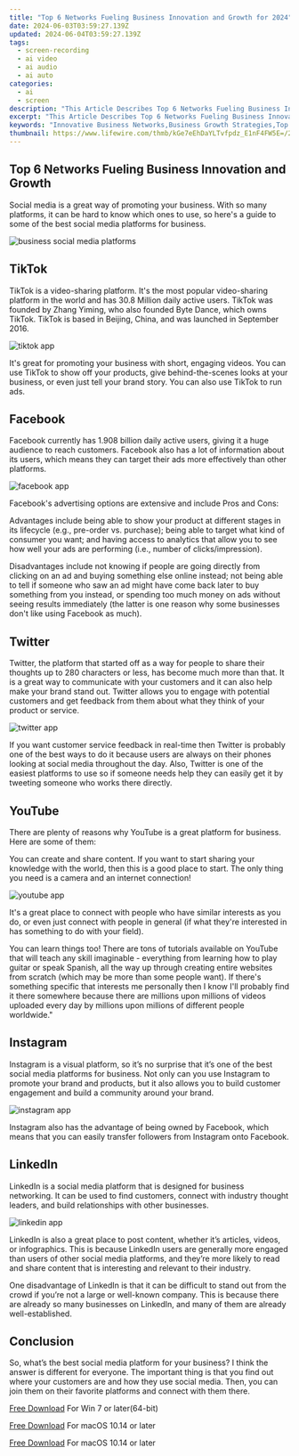 ```yaml
---
title: "Top 6 Networks Fueling Business Innovation and Growth for 2024"
date: 2024-06-03T03:59:27.139Z
updated: 2024-06-04T03:59:27.139Z
tags: 
  - screen-recording
  - ai video
  - ai audio
  - ai auto
categories: 
  - ai
  - screen
description: "This Article Describes Top 6 Networks Fueling Business Innovation and Growth for 2024"
excerpt: "This Article Describes Top 6 Networks Fueling Business Innovation and Growth for 2024"
keywords: "Innovative Business Networks,Business Growth Strategies,Top Networking Trends,Vital Innovation Channels,Networks for Biz Progress,Keyboards Driving Biz Growth,Innovating with Strong Nets"
thumbnail: https://www.lifewire.com/thmb/kGe7eEhDaYLTvfpdz_E1nF4FW5E=/2000x0/filters:no_upscale():max_bytes(150000):strip_icc()/HomeTheater_GettyImages-1157313674_DennisFischerPhotography_CROPPED-cdaa99c3a6af4fd8a666aedc8c41cd89.jpg
---
```


## Top 6 Networks Fueling Business Innovation and Growth

Social media is a great way of promoting your business. With so many platforms, it can be hard to know which ones to use, so here's a guide to some of the best social media platforms for business.

![business social media platforms](https://images.wondershare.com/filmora/article-images/2022/09/business-social-media-platforms.jpg)

## TikTok

TikTok is a video-sharing platform. It's the most popular video-sharing platform in the world and has 30.8 Million daily active users. TikTok was founded by Zhang Yiming, who also founded Byte Dance, which owns TikTok. TikTok is based in Beijing, China, and was launched in September 2016.

![tiktok app](https://images.wondershare.com/filmora/article-images/2022/09/tiktok-app.jpg)

It's great for promoting your business with short, engaging videos. You can use TikTok to show off your products, give behind-the-scenes looks at your business, or even just tell your brand story. You can also use TikTok to run ads.

## Facebook

Facebook currently has 1.908 billion daily active users, giving it a huge audience to reach customers. Facebook also has a lot of information about its users, which means they can target their ads more effectively than other platforms.

![facebook app](https://images.wondershare.com/filmora/article-images/2022/09/facebook-app.jpg)

Facebook's advertising options are extensive and include Pros and Cons:

Advantages include being able to show your product at different stages in its lifecycle (e.g., pre-order vs. purchase); being able to target what kind of consumer you want; and having access to analytics that allow you to see how well your ads are performing (i.e., number of clicks/impression).

Disadvantages include not knowing if people are going directly from clicking on an ad and buying something else online instead; not being able to tell if someone who saw an ad might have come back later to buy something from you instead, or spending too much money on ads without seeing results immediately (the latter is one reason why some businesses don't like using Facebook as much).

## Twitter

Twitter, the platform that started off as a way for people to share their thoughts up to 280 characters or less, has become much more than that. It is a great way to communicate with your customers and it can also help make your brand stand out. Twitter allows you to engage with potential customers and get feedback from them about what they think of your product or service.

![twitter app](https://images.wondershare.com/filmora/article-images/2022/09/twitter-app.jpg)

If you want customer service feedback in real-time then Twitter is probably one of the best ways to do it because users are always on their phones looking at social media throughout the day. Also, Twitter is one of the easiest platforms to use so if someone needs help they can easily get it by tweeting someone who works there directly.

## YouTube

There are plenty of reasons why YouTube is a great platform for business. Here are some of them:

You can create and share content. If you want to start sharing your knowledge with the world, then this is a good place to start. The only thing you need is a camera and an internet connection!

![youtube app](https://images.wondershare.com/filmora/article-images/2022/09/youtube-app.jpg)

It's a great place to connect with people who have similar interests as you do, or even just connect with people in general (if what they're interested in has something to do with your field).

You can learn things too! There are tons of tutorials available on YouTube that will teach any skill imaginable - everything from learning how to play guitar or speak Spanish, all the way up through creating entire websites from scratch (which may be more than some people want). If there's something specific that interests me personally then I know I'll probably find it there somewhere because there are millions upon millions of videos uploaded every day by millions upon millions of different people worldwide."

## Instagram

Instagram is a visual platform, so it’s no surprise that it’s one of the best social media platforms for business. Not only can you use Instagram to promote your brand and products, but it also allows you to build customer engagement and build a community around your brand.

![instagram app](https://images.wondershare.com/filmora/article-images/2022/09/instagram-app.jpg)

Instagram also has the advantage of being owned by Facebook, which means that you can easily transfer followers from Instagram onto Facebook.

## LinkedIn

LinkedIn is a social media platform that is designed for business networking. It can be used to find customers, connect with industry thought leaders, and build relationships with other businesses.

![linkedin app](https://images.wondershare.com/filmora/article-images/2022/09/linkedin-app.jpg)

LinkedIn is also a great place to post content, whether it’s articles, videos, or infographics. This is because LinkedIn users are generally more engaged than users of other social media platforms, and they’re more likely to read and share content that is interesting and relevant to their industry.

One disadvantage of LinkedIn is that it can be difficult to stand out from the crowd if you’re not a large or well-known company. This is because there are already so many businesses on LinkedIn, and many of them are already well-established.

## Conclusion

So, what’s the best social media platform for your business? I think the answer is different for everyone. The important thing is that you find out where your customers are and how they use social media. Then, you can join them on their favorite platforms and connect with them there.

[Free Download](https://tools.techidaily.com/wondershare/filmora/download/) For Win 7 or later(64-bit)

[Free Download](https://tools.techidaily.com/wondershare/filmora/download/) For macOS 10.14 or later

[Free Download](https://tools.techidaily.com/wondershare/filmora/download/) For macOS 10.14 or later

<ins class="adsbygoogle"
     style="display:block"
     data-ad-format="autorelaxed"
     data-ad-client="ca-pub-7571918770474297"
     data-ad-slot="1223367746"></ins>

<ins class="adsbygoogle"
     style="display:block"
     data-ad-format="autorelaxed"
     data-ad-client="ca-pub-7571918770474297"
     data-ad-slot="1223367746"></ins>



<ins class="adsbygoogle"
     style="display:block"
     data-ad-client="ca-pub-7571918770474297"
     data-ad-slot="8358498916"
     data-ad-format="auto"
     data-full-width-responsive="true"></ins>

